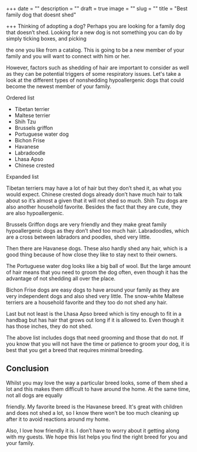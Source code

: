 +++
date = ""
description = ""
draft = true
image = ""
slug = ""
title = "Best family dog that doesnt shed"

+++
Thinking of adopting a dog? Perhaps you are looking for a family dog that doesn’t shed. Looking for a new dog is not something you can do by simply ticking boxes, and picking

the one you like from a catalog. This is going to be a new member of your family and you will want to connect with him or her.

However, factors such as shedding of hair are important to consider as well as they can be potential triggers of some respiratory issues. Let's take a look at the different types of nonshedding hypoallergenic dogs that could become the newest member of your family.

Ordered list

* Tibetan terrier
* Maltese terrier
* Shih Tzu
* Brussels griffon
* Portuguese water dog
* Bichon Frise
* Havanese
* Labradoodle
* Lhasa Apso
* Chinese crested

Expanded list

Tibetan terriers may have a lot of hair but they don’t shed it, as what you would expect. Chinese crested dogs already don’t have much hair to talk about so it’s almost a given that it will not shed so much. Shih Tzu dogs are also another household favorite. Besides the fact that they are cute, they are also hypoallergenic.

Brussels Griffon dogs are very friendly and they make great family hypoallergenic dogs as they don’t shed too much hair. Labradoodles, which are a cross between labradors and poodles, shed very little. 

Then there are Havanese dogs. These also hardly shed any hair, which is a good thing because of how close they like to stay next to their owners.

The Portuguese water dog looks like a big ball of wool. But the large amount of hair means that you need to groom the dog often, even though it has the advantage of not shedding all over the place.

Bichon Frise dogs are easy dogs to have around your family as they are very independent dogs and also shed very little. The snow-white Maltese terriers are a household favorite and they too do not shed any hair. 

Last but not least is the Lhasa Apso breed which is tiny enough to fit in a handbag but has hair that grows out long if it is allowed to. Even though it has those inches, they do not shed.

The above list includes dogs that need grooming and those that do not. If you know that you will not have the time or patience to groom your dog, it is best that you get a breed that requires minimal breeding.

## Conclusion

Whilst you may love the way a particular breed looks, some of them shed a lot and this makes them difficult to have around the home. At the same time, not all dogs are equally

friendly. My favorite breed is the Havanese breed. It's great with children and does not shed a lot, so I know there won’t be too much cleaning up after it to avoid reactions around my home. 

Also, I love how friendly it is. I don’t have to worry about it getting along with my guests. We hope this list helps you find the right breed for you and your family.